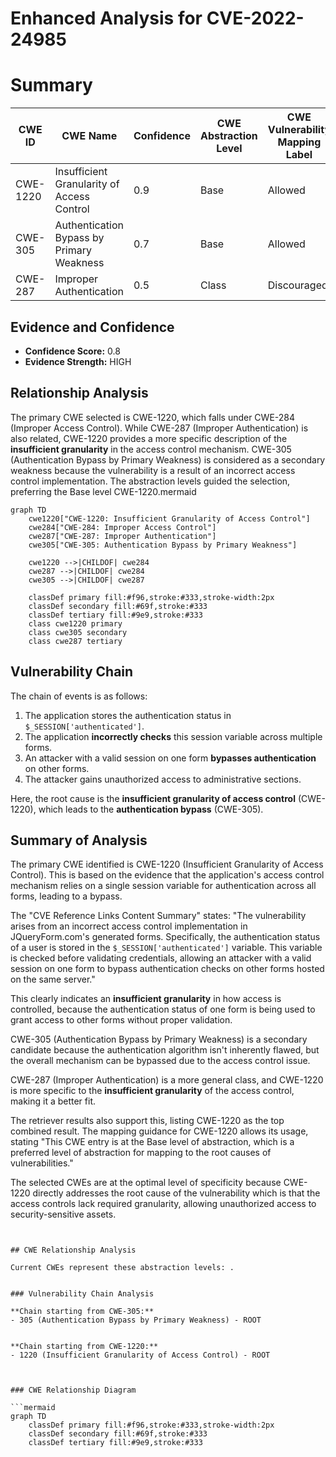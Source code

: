 # Enhanced Analysis for CVE-2022-24985

# Summary
| CWE ID | CWE Name | Confidence | CWE Abstraction Level | CWE Vulnerability Mapping Label | CWE-Vulnerability Mapping Notes |
|---|---|---|---|---|---|
| CWE-1220 | Insufficient Granularity of Access Control | 0.9 | Base | Allowed | Primary CWE |
| CWE-305 | Authentication Bypass by Primary Weakness | 0.7 | Base | Allowed | Secondary Candidate |
| CWE-287 | Improper Authentication | 0.5 | Class | Discouraged | Secondary Candidate |

## Evidence and Confidence

*   **Confidence Score:** 0.8
*   **Evidence Strength:** HIGH

## Relationship Analysis
The primary CWE selected is CWE-1220, which falls under CWE-284 (Improper Access Control). While CWE-287 (Improper Authentication) is also related, CWE-1220 provides a more specific description of the **insufficient granularity** in the access control mechanism. CWE-305 (Authentication Bypass by Primary Weakness) is considered as a secondary weakness because the vulnerability is a result of an incorrect access control implementation. The abstraction levels guided the selection, preferring the Base level CWE-1220.mermaid
```mermaid
graph TD
    cwe1220["CWE-1220: Insufficient Granularity of Access Control"]
    cwe284["CWE-284: Improper Access Control"]
    cwe287["CWE-287: Improper Authentication"]
    cwe305["CWE-305: Authentication Bypass by Primary Weakness"]

    cwe1220 -->|CHILDOF| cwe284
    cwe287 -->|CHILDOF| cwe284
    cwe305 -->|CHILDOF| cwe287

    classDef primary fill:#f96,stroke:#333,stroke-width:2px
    classDef secondary fill:#69f,stroke:#333
    classDef tertiary fill:#9e9,stroke:#333
    class cwe1220 primary
    class cwe305 secondary
    class cwe287 tertiary

```


## Vulnerability Chain
The chain of events is as follows:
1.  The application stores the authentication status in `$_SESSION['authenticated']`.
2.  The application **incorrectly checks** this session variable across multiple forms.
3.  An attacker with a valid session on one form **bypasses authentication** on other forms.
4.  The attacker gains unauthorized access to administrative sections.

Here, the root cause is the **insufficient granularity of access control** (CWE-1220), which leads to the **authentication bypass** (CWE-305).

## Summary of Analysis
The primary CWE identified is CWE-1220 (Insufficient Granularity of Access Control). This is based on the evidence that the application's access control mechanism relies on a single session variable for authentication across all forms, leading to a bypass.

The "CVE Reference Links Content Summary" states: "The vulnerability arises from an incorrect access control implementation in JQueryForm.com's generated forms. Specifically, the authentication status of a user is stored in the `$_SESSION['authenticated']` variable. This variable is checked before validating credentials, allowing an attacker with a valid session on one form to bypass authentication checks on other forms hosted on the same server."

This clearly indicates an **insufficient granularity** in how access is controlled, because the authentication status of one form is being used to grant access to other forms without proper validation.

CWE-305 (Authentication Bypass by Primary Weakness) is a secondary candidate because the authentication algorithm isn't inherently flawed, but the overall mechanism can be bypassed due to the access control issue.

CWE-287 (Improper Authentication) is a more general class, and CWE-1220 is more specific to the **insufficient granularity** of the access control, making it a better fit.

The retriever results also support this, listing CWE-1220 as the top combined result. The mapping guidance for CWE-1220 allows its usage, stating "This CWE entry is at the Base level of abstraction, which is a preferred level of abstraction for mapping to the root causes of vulnerabilities."

The selected CWEs are at the optimal level of specificity because CWE-1220 directly addresses the root cause of the vulnerability which is that the access controls lack required granularity, allowing unauthorized access to security-sensitive assets.
```


## CWE Relationship Analysis

Current CWEs represent these abstraction levels: .


### Vulnerability Chain Analysis

**Chain starting from CWE-305:**
- 305 (Authentication Bypass by Primary Weakness) - ROOT


**Chain starting from CWE-1220:**
- 1220 (Insufficient Granularity of Access Control) - ROOT



### CWE Relationship Diagram

```mermaid
graph TD
    classDef primary fill:#f96,stroke:#333,stroke-width:2px
    classDef secondary fill:#69f,stroke:#333
    classDef tertiary fill:#9e9,stroke:#333
```